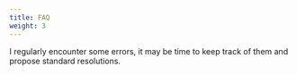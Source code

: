 ```yaml
---
title: FAQ
weight: 3
---
```



I regularly encounter some errors, it may be time to keep track of them and
propose standard resolutions.

[modeline]: # ( vim: set foldlevel=0 spell spelllang=en_gb: ) 

